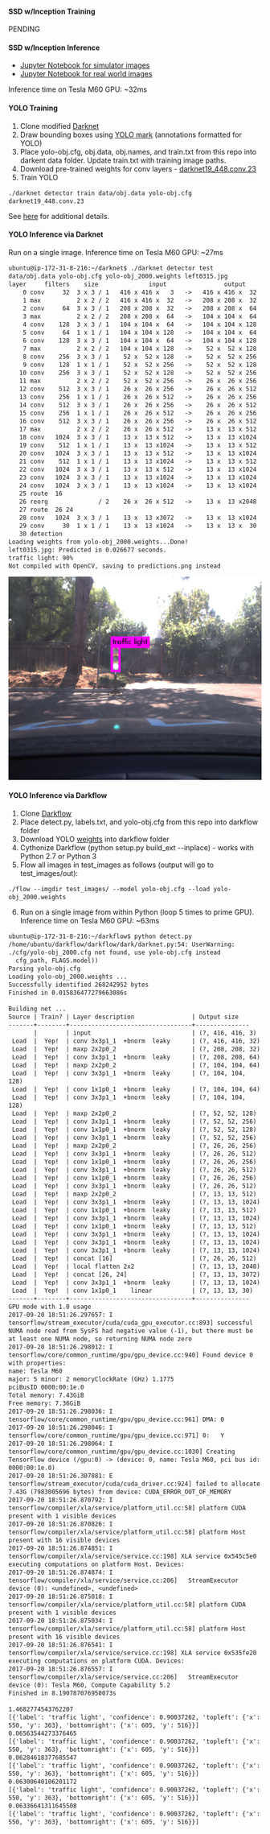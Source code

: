 #### SSD w/Inception Training

PENDING

#### SSD w/Inception Inference

- [Jupyter Notebook for simulator images](SSD_Inception/tl_detection_classification_sim.ipynb)
- [Jupyter Notebook for real world images](SSD_Inception/tl_detection_classification.ipynb)

Inference time on Tesla M60 GPU: ~32ms

#### YOLO Training

1. Clone modified [Darknet](https://github.com/AlexeyAB/darknet)
2. Draw bounding boxes using [YOLO mark](https://github.com/AlexeyAB/Yolo_mark) (annotations formatted for YOLO)
3. Place yolo-obj.cfg, obj.data, obj.names, and train.txt from this repo into darkent data folder. Update train.txt with training image paths.
4. Download pre-trained weights for conv layers - [darknet19_448.conv.23](http://pjreddie.com/media/files/darknet19_448.conv.23)
5. Train YOLO

```
./darknet detector train data/obj.data yolo-obj.cfg darknet19_448.conv.23
```

See [here](https://github.com/AlexeyAB/darknet#how-to-train-to-detect-your-custom-objects) for additional details.

#### YOLO Inference via Darknet

Run on a single image. Inference time on Tesla M60 GPU: ~27ms

```
ubuntu@ip-172-31-8-216:~/darknet$ ./darknet detector test data/obj.data yolo-obj.cfg yolo-obj_2000.weights left0315.jpg
layer     filters    size              input                output
    0 conv     32  3 x 3 / 1   416 x 416 x   3   ->   416 x 416 x  32
    1 max          2 x 2 / 2   416 x 416 x  32   ->   208 x 208 x  32
    2 conv     64  3 x 3 / 1   208 x 208 x  32   ->   208 x 208 x  64
    3 max          2 x 2 / 2   208 x 208 x  64   ->   104 x 104 x  64
    4 conv    128  3 x 3 / 1   104 x 104 x  64   ->   104 x 104 x 128
    5 conv     64  1 x 1 / 1   104 x 104 x 128   ->   104 x 104 x  64
    6 conv    128  3 x 3 / 1   104 x 104 x  64   ->   104 x 104 x 128
    7 max          2 x 2 / 2   104 x 104 x 128   ->    52 x  52 x 128
    8 conv    256  3 x 3 / 1    52 x  52 x 128   ->    52 x  52 x 256
    9 conv    128  1 x 1 / 1    52 x  52 x 256   ->    52 x  52 x 128
   10 conv    256  3 x 3 / 1    52 x  52 x 128   ->    52 x  52 x 256
   11 max          2 x 2 / 2    52 x  52 x 256   ->    26 x  26 x 256
   12 conv    512  3 x 3 / 1    26 x  26 x 256   ->    26 x  26 x 512
   13 conv    256  1 x 1 / 1    26 x  26 x 512   ->    26 x  26 x 256
   14 conv    512  3 x 3 / 1    26 x  26 x 256   ->    26 x  26 x 512
   15 conv    256  1 x 1 / 1    26 x  26 x 512   ->    26 x  26 x 256
   16 conv    512  3 x 3 / 1    26 x  26 x 256   ->    26 x  26 x 512
   17 max          2 x 2 / 2    26 x  26 x 512   ->    13 x  13 x 512
   18 conv   1024  3 x 3 / 1    13 x  13 x 512   ->    13 x  13 x1024
   19 conv    512  1 x 1 / 1    13 x  13 x1024   ->    13 x  13 x 512
   20 conv   1024  3 x 3 / 1    13 x  13 x 512   ->    13 x  13 x1024
   21 conv    512  1 x 1 / 1    13 x  13 x1024   ->    13 x  13 x 512
   22 conv   1024  3 x 3 / 1    13 x  13 x 512   ->    13 x  13 x1024
   23 conv   1024  3 x 3 / 1    13 x  13 x1024   ->    13 x  13 x1024
   24 conv   1024  3 x 3 / 1    13 x  13 x1024   ->    13 x  13 x1024
   25 route  16
   26 reorg              / 2    26 x  26 x 512   ->    13 x  13 x2048
   27 route  26 24
   28 conv   1024  3 x 3 / 1    13 x  13 x3072   ->    13 x  13 x1024
   29 conv     30  1 x 1 / 1    13 x  13 x1024   ->    13 x  13 x  30
   30 detection
Loading weights from yolo-obj_2000.weights...Done!
left0315.jpg: Predicted in 0.026677 seconds.
traffic light: 90%
Not compiled with OpenCV, saving to predictions.png instead
```


![YOLO prediction](YOLO/predictions.png)


#### YOLO Inference via Darkflow

1. Clone [Darkflow](https://github.com/thtrieu/darkflow)
2. Place detect.py, labels.txt, and yolo-obj.cfg from this repo into darkflow folder
3. Download YOLO [weights](https://drive.google.com/file/d/0B_SXDGKPsMsfYmdia1lzUjlSaXM/view?usp=sharing) into darkflow folder
4. Cythonize Darkflow (python setup.py build_ext --inplace) - works with Python 2.7 or Python 3
5. Flow all images in test_images as follows (output will go to test_images/out):

```
./flow --imgdir test_images/ --model yolo-obj.cfg --load yolo-obj_2000.weights 
```

6. Run on a single image from within Python (loop 5 times to prime GPU). Inference time on Tesla M60 GPU: ~63ms

```
ubuntu@ip-172-31-8-216:~/darkflow$ python detect.py 
/home/ubuntu/darkflow/darkflow/dark/darknet.py:54: UserWarning: ./cfg/yolo-obj_2000.cfg not found, use yolo-obj.cfg instead
  cfg_path, FLAGS.model))
Parsing yolo-obj.cfg
Loading yolo-obj_2000.weights ...
Successfully identified 268242952 bytes
Finished in 0.015836477279663086s

Building net ...
Source | Train? | Layer description                | Output size
-------+--------+----------------------------------+---------------
       |        | input                            | (?, 416, 416, 3)
 Load  |  Yep!  | conv 3x3p1_1  +bnorm  leaky      | (?, 416, 416, 32)
 Load  |  Yep!  | maxp 2x2p0_2                     | (?, 208, 208, 32)
 Load  |  Yep!  | conv 3x3p1_1  +bnorm  leaky      | (?, 208, 208, 64)
 Load  |  Yep!  | maxp 2x2p0_2                     | (?, 104, 104, 64)
 Load  |  Yep!  | conv 3x3p1_1  +bnorm  leaky      | (?, 104, 104, 128)
 Load  |  Yep!  | conv 1x1p0_1  +bnorm  leaky      | (?, 104, 104, 64)
 Load  |  Yep!  | conv 3x3p1_1  +bnorm  leaky      | (?, 104, 104, 128)
 Load  |  Yep!  | maxp 2x2p0_2                     | (?, 52, 52, 128)
 Load  |  Yep!  | conv 3x3p1_1  +bnorm  leaky      | (?, 52, 52, 256)
 Load  |  Yep!  | conv 1x1p0_1  +bnorm  leaky      | (?, 52, 52, 128)
 Load  |  Yep!  | conv 3x3p1_1  +bnorm  leaky      | (?, 52, 52, 256)
 Load  |  Yep!  | maxp 2x2p0_2                     | (?, 26, 26, 256)
 Load  |  Yep!  | conv 3x3p1_1  +bnorm  leaky      | (?, 26, 26, 512)
 Load  |  Yep!  | conv 1x1p0_1  +bnorm  leaky      | (?, 26, 26, 256)
 Load  |  Yep!  | conv 3x3p1_1  +bnorm  leaky      | (?, 26, 26, 512)
 Load  |  Yep!  | conv 1x1p0_1  +bnorm  leaky      | (?, 26, 26, 256)
 Load  |  Yep!  | conv 3x3p1_1  +bnorm  leaky      | (?, 26, 26, 512)
 Load  |  Yep!  | maxp 2x2p0_2                     | (?, 13, 13, 512)
 Load  |  Yep!  | conv 3x3p1_1  +bnorm  leaky      | (?, 13, 13, 1024)
 Load  |  Yep!  | conv 1x1p0_1  +bnorm  leaky      | (?, 13, 13, 512)
 Load  |  Yep!  | conv 3x3p1_1  +bnorm  leaky      | (?, 13, 13, 1024)
 Load  |  Yep!  | conv 1x1p0_1  +bnorm  leaky      | (?, 13, 13, 512)
 Load  |  Yep!  | conv 3x3p1_1  +bnorm  leaky      | (?, 13, 13, 1024)
 Load  |  Yep!  | conv 3x3p1_1  +bnorm  leaky      | (?, 13, 13, 1024)
 Load  |  Yep!  | conv 3x3p1_1  +bnorm  leaky      | (?, 13, 13, 1024)
 Load  |  Yep!  | concat [16]                      | (?, 26, 26, 512)
 Load  |  Yep!  | local flatten 2x2                | (?, 13, 13, 2048)
 Load  |  Yep!  | concat [26, 24]                  | (?, 13, 13, 3072)
 Load  |  Yep!  | conv 3x3p1_1  +bnorm  leaky      | (?, 13, 13, 1024)
 Load  |  Yep!  | conv 1x1p0_1    linear           | (?, 13, 13, 30)
-------+--------+----------------------------------+---------------
GPU mode with 1.0 usage
2017-09-20 18:51:26.297657: I tensorflow/stream_executor/cuda/cuda_gpu_executor.cc:893] successful NUMA node read from SysFS had negative value (-1), but there must be at least one NUMA node, so returning NUMA node zero
2017-09-20 18:51:26.298012: I tensorflow/core/common_runtime/gpu/gpu_device.cc:940] Found device 0 with properties: 
name: Tesla M60
major: 5 minor: 2 memoryClockRate (GHz) 1.1775
pciBusID 0000:00:1e.0
Total memory: 7.43GiB
Free memory: 7.36GiB
2017-09-20 18:51:26.298036: I tensorflow/core/common_runtime/gpu/gpu_device.cc:961] DMA: 0 
2017-09-20 18:51:26.298046: I tensorflow/core/common_runtime/gpu/gpu_device.cc:971] 0:   Y 
2017-09-20 18:51:26.298064: I tensorflow/core/common_runtime/gpu/gpu_device.cc:1030] Creating TensorFlow device (/gpu:0) -> (device: 0, name: Tesla M60, pci bus id: 0000:00:1e.0)
2017-09-20 18:51:26.307881: E tensorflow/stream_executor/cuda/cuda_driver.cc:924] failed to allocate 7.43G (7983005696 bytes) from device: CUDA_ERROR_OUT_OF_MEMORY
2017-09-20 18:51:26.870792: I tensorflow/compiler/xla/service/platform_util.cc:58] platform CUDA present with 1 visible devices
2017-09-20 18:51:26.870826: I tensorflow/compiler/xla/service/platform_util.cc:58] platform Host present with 16 visible devices
2017-09-20 18:51:26.874851: I tensorflow/compiler/xla/service/service.cc:198] XLA service 0x545c5e0 executing computations on platform Host. Devices:
2017-09-20 18:51:26.874874: I tensorflow/compiler/xla/service/service.cc:206]   StreamExecutor device (0): <undefined>, <undefined>
2017-09-20 18:51:26.875018: I tensorflow/compiler/xla/service/platform_util.cc:58] platform CUDA present with 1 visible devices
2017-09-20 18:51:26.875034: I tensorflow/compiler/xla/service/platform_util.cc:58] platform Host present with 16 visible devices
2017-09-20 18:51:26.876541: I tensorflow/compiler/xla/service/service.cc:198] XLA service 0x535fe20 executing computations on platform CUDA. Devices:
2017-09-20 18:51:26.876557: I tensorflow/compiler/xla/service/service.cc:206]   StreamExecutor device (0): Tesla M60, Compute Capability 5.2
Finished in 8.190787076950073s

1.4682774543762207
[{'label': 'traffic light', 'confidence': 0.90037262, 'topleft': {'x': 550, 'y': 363}, 'bottomright': {'x': 605, 'y': 516}}]
0.06563544273376465
[{'label': 'traffic light', 'confidence': 0.90037262, 'topleft': {'x': 550, 'y': 363}, 'bottomright': {'x': 605, 'y': 516}}]
0.06284618377685547
[{'label': 'traffic light', 'confidence': 0.90037262, 'topleft': {'x': 550, 'y': 363}, 'bottomright': {'x': 605, 'y': 516}}]
0.06300640106201172
[{'label': 'traffic light', 'confidence': 0.90037262, 'topleft': {'x': 550, 'y': 363}, 'bottomright': {'x': 605, 'y': 516}}]
0.06336641311645508
[{'label': 'traffic light', 'confidence': 0.90037262, 'topleft': {'x': 550, 'y': 363}, 'bottomright': {'x': 605, 'y': 516}}]
```